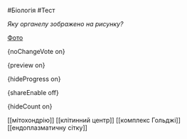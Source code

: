 #Біологія #Тест

*Яку органелу зображено на рисунку?*

[Фото](https://zno.osvita.ua//doc/images/znotest/98/9838/11.jpg)

{noChangeVote on}

{preview on}

{hideProgress on}

{shareEnable off}

{hideCount on}

[[мітохондрію]]
[[клітинний центр]]
[[комплекс Гольджі]]
[[ендоплазматичну сітку]]
